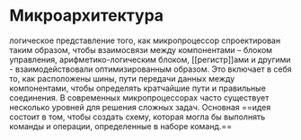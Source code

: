 # Микроархитектура

логическое представление того, как микропроцессор спроектирован таким образом, чтобы взаимосвязи между компонентами – блоком управления, арифметико-логическим блоком, [[регистр]]ами и другими - взаимодействовали оптимизированным образом. 
Это включает в себя то, как расположены шины, пути передачи данных между компонентами, чтобы определять кратчайшие пути и правильные соединения. 
В современных микропроцессорах часто существует несколько уровней для решения сложных задач. Основная ==идея состоит в том, чтобы создать схему, которая могла бы выполнять команды и операции, определенные в наборе команд.==
